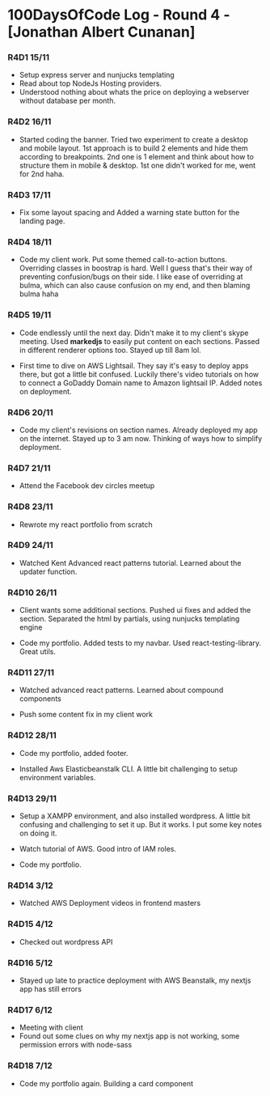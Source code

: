 # 100DaysOfCode Log - Round 4 - [Jonathan Albert Cunanan]

### R4D1 15/11

- Setup express server and nunjucks templating
- Read about top NodeJs Hosting providers.
- Understood nothing about whats the price on deploying a webserver without database per month.

### R4D2 16/11

- Started coding the banner. Tried two experiment to create a desktop and mobile layout. 1st approach is to build 2 elements and hide them according to breakpoints. 2nd one is 1 element and think about how to structure them in mobile & desktop. 1st one didn't worked for me, went for 2nd haha.

### R4D3 17/11

- Fix some layout spacing and Added a warning state button for the landing page.

### R4D4 18/11

- Code my client work. Put some themed call-to-action buttons. Overriding classes in boostrap is hard. Well I guess that's their way of preventing confusion/bugs on their side. I like ease of overriding at bulma, which can also cause confusion on my end, and then blaming bulma haha

### R4D5 19/11

- Code endlessly until the next day. Didn't make it to my client's skype meeting. Used **markedjs** to easily put content on each sections. Passed in different renderer options too. Stayed up till 8am lol.

- First time to dive on AWS Lightsail. They say it's easy to deploy apps there, but got a little bit confused. Luckily there's video tutorials on how to connect a GoDaddy Domain name to Amazon lightsail IP. Added notes on deployment.

### R4D6 20/11

- Code my client's revisions on section names. Already deployed my app on the internet. Stayed up to 3 am now. Thinking of ways how to simplify deployment.

### R4D7 21/11

- Attend the Facebook dev circles meetup

### R4D8 23/11

- Rewrote my react portfolio from scratch

### R4D9 24/11

- Watched Kent Advanced react patterns tutorial. Learned about the updater function.

### R4D10 26/11

- Client wants some additional sections. Pushed ui fixes and added the section. Separated the html by partials, using nunjucks templating engine

- Code my portfolio. Added tests to my navbar. Used react-testing-library. Great utils.

### R4D11 27/11

- Watched advanced react patterns. Learned about compound components

- Push some content fix in my client work

### R4D12 28/11

- Code my portfolio, added footer.

- Installed Aws Elasticbeanstalk CLI. A little bit challenging to setup environment variables.

### R4D13 29/11

- Setup a XAMPP environment, and also installed wordpress. A little bit confusing and challenging to set it up. But it works. I put some key notes on doing it.

- Watch tutorial of AWS. Good intro of IAM roles.

- Code my portfolio.

### R4D14 3/12

- Watched AWS Deployment videos in frontend masters

### R4D15 4/12

- Checked out wordpress API

### R4D16 5/12

- Stayed up late to practice deployment with AWS Beanstalk, my nextjs app has still errors

### R4D17 6/12

- Meeting with client
- Found out some clues on why my nextjs app is not working, some permission errors with node-sass

### R4D18 7/12

- Code my portfolio again. Building a card component
